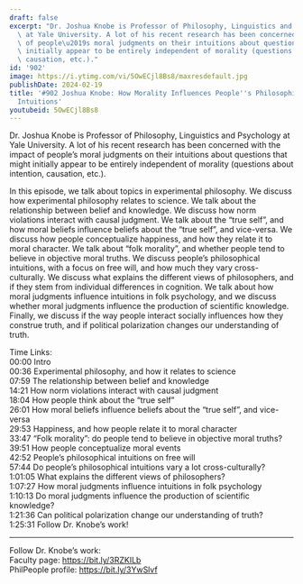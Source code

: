 ```yaml
---
draft: false
excerpt: "Dr. Joshua Knobe is Professor of Philosophy, Linguistics and Psychology\
  \ at Yale University. A lot of his recent research has been concerned with the impact\
  \ of people\u2019s moral judgments on their intuitions about questions that might\
  \ initially appear to be entirely independent of morality (questions about intention,\
  \ causation, etc.)."
id: '902'
image: https://i.ytimg.com/vi/5OwECjl8Bs8/maxresdefault.jpg
publishDate: 2024-02-19
title: '#902 Joshua Knobe: How Morality Influences People''s Philosophical and Scientific
  Intuitions'
youtubeid: 5OwECjl8Bs8
---
```

Dr. Joshua Knobe is Professor of Philosophy, Linguistics and Psychology at Yale University. A lot of his recent research has been concerned with the impact of people’s moral judgments on their intuitions about questions that might initially appear to be entirely independent of morality (questions about intention, causation, etc.).

In this episode, we talk about topics in experimental philosophy. We discuss how experimental philosophy relates to science. We talk about the relationship between belief and knowledge. We discuss how norm violations interact with causal judgment. We talk about the “true self”, and how moral beliefs influence beliefs about the “true self”, and vice-versa. We discuss how people conceptualize happiness, and how they relate it to moral character. We talk about “folk morality”, and whether people tend to believe in objective moral truths. We discuss people’s philosophical intuitions, with a focus on free will, and how much they vary cross-culturally. We discuss what explains the different views of philosophers, and if they stem from individual differences in cognition. We talk about how moral judgments influence intuitions in folk psychology, and we discuss whether moral judgments influence the production of scientific knowledge. Finally, we discuss if the way people interact socially influences how they construe truth, and if political polarization changes our understanding of truth.

Time Links:  
00:00 Intro  
00:36  Experimental philosophy, and how it relates to science  
07:59  The relationship between belief and knowledge  
14:21  How norm violations interact with causal judgment  
18:04  How people think about the “true self”  
26:01  How moral beliefs influence beliefs about the “true self”, and vice-versa  
29:53  Happiness, and how people relate it to moral character  
33:47  “Folk morality”: do people tend to believe in objective moral truths?  
39:51  How people conceptualize moral events  
42:52  People’s philosophical intuitions on free will  
57:44  Do people’s philosophical intuitions vary a lot cross-culturally?  
1:01:05  What explains the different views of philosophers?  
1:07:27  How moral judgments influence intuitions in folk psychology  
1:10:13  Do moral judgments influence the production of scientific knowledge?  
1:21:36  Can political polarization change our understanding of truth?  
1:25:31  Follow Dr. Knobe’s work!

---

Follow Dr. Knobe’s work:  
Faculty page: https://bit.ly/3RZKILb  
PhilPeople profile: https://bit.ly/3YwSlvf
